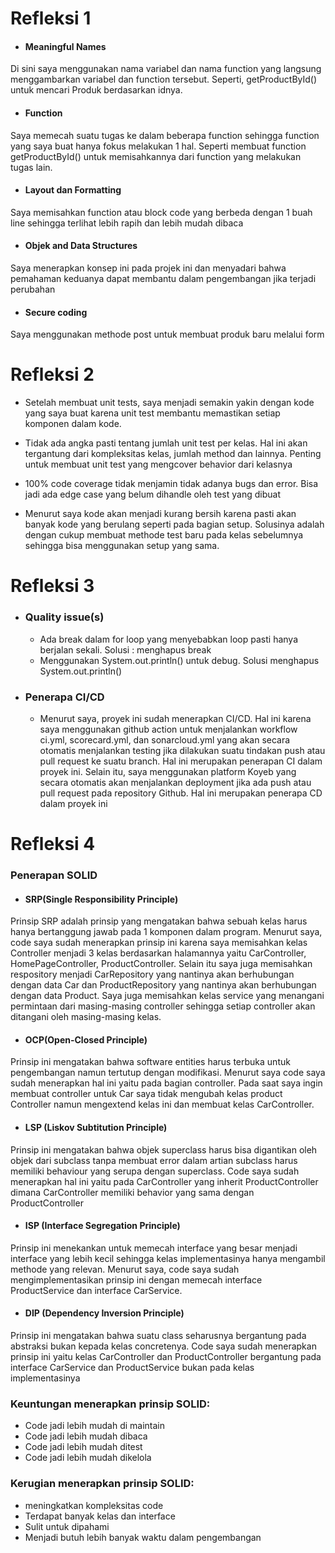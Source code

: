 # Refleksi 1
- #### Meaningful Names
Di sini saya menggunakan nama variabel dan nama function yang langsung menggambarkan variabel dan function tersebut. Seperti, getProductById() untuk mencari Produk berdasarkan idnya.

- #### Function
Saya memecah suatu tugas ke dalam beberapa function sehingga function yang saya buat hanya fokus melakukan 1 hal. Seperti membuat function getProductById() untuk memisahkannya dari function yang melakukan tugas lain.
- #### Layout dan Formatting
Saya memisahkan function atau block code yang berbeda dengan 1 buah line sehingga terlihat lebih rapih dan lebih mudah dibaca

- #### Objek and Data Structures
Saya menerapkan konsep ini pada projek ini dan menyadari bahwa pemahaman keduanya dapat membantu dalam pengembangan jika terjadi perubahan
- #### Secure coding
Saya menggunakan methode post untuk membuat produk baru melalui form


# Refleksi 2
- Setelah membuat unit tests, saya menjadi semakin yakin dengan kode yang saya buat karena unit test membantu memastikan setiap komponen dalam kode.
- Tidak ada angka pasti tentang jumlah unit test per kelas. Hal ini akan tergantung dari kompleksitas kelas, jumlah method dan lainnya. Penting untuk membuat unit test yang mengcover behavior dari kelasnya

- 100% code coverage tidak menjamin tidak adanya bugs dan error. Bisa jadi ada edge case yang belum dihandle oleh test yang dibuat

- Menurut saya kode akan menjadi kurang bersih karena pasti akan banyak kode yang berulang seperti pada bagian setup. Solusinya adalah dengan cukup membuat methode test baru pada kelas sebelumnya sehingga bisa menggunakan setup yang sama.

# Refleksi 3
- ### Quality issue(s)
  - Ada break dalam for loop yang menyebabkan loop pasti hanya berjalan sekali. Solusi : menghapus break
  - Menggunakan System.out.println() untuk debug. Solusi menghapus System.out.println()

- ### Penerapa CI/CD
    - Menurut saya, proyek ini sudah menerapkan CI/CD. Hal ini karena saya menggunakan github action untuk menjalankan workflow ci.yml, scorecard.yml, dan sonarcloud.yml yang akan secara otomatis menjalankan testing jika dilakukan suatu tindakan push atau pull request ke suatu branch. Hal ini merupakan penerapan CI dalam proyek ini. Selain itu, saya menggunakan platform Koyeb yang secara otomatis akan menjalankan deployment jika ada push atau pull request pada repository Github. Hal ini merupakan penerapa CD dalam proyek ini

# Refleksi 4
### Penerapan SOLID

- #### SRP(Single Responsibility Principle)
Prinsip SRP adalah prinsip yang mengatakan bahwa sebuah kelas harus hanya bertanggung jawab pada 1 komponen dalam program. Menurut saya, code saya sudah menerapkan prinsip ini karena saya memisahkan kelas Controller menjadi 3 kelas berdasarkan halamannya yaitu CarController, HomePageController, ProductController. Selain itu saya juga memisahkan respository menjadi CarRepository yang nantinya akan berhubungan dengan data Car dan ProductRepository yang nantinya akan berhubungan dengan data Product. Saya juga memisahkan kelas service yang menangani permintaan dari masing-masing controller sehingga setiap controller akan ditangani oleh masing-masing kelas.
- #### OCP(Open-Closed Principle)
Prinsip ini mengatakan bahwa software entities harus terbuka untuk pengembangan namun tertutup dengan modifikasi. Menurut saya code saya sudah menerapkan hal ini yaitu pada bagian controller. Pada saat saya ingin membuat controller untuk Car saya tidak mengubah kelas product Controller namun mengextend kelas ini dan membuat kelas CarController.
- #### LSP (Liskov Subtitution Principle)
Prinsip ini mengatakan bahwa objek superclass harus bisa digantikan oleh objek dari subclass tanpa membuat error dalam artian subclass harus memiliki behaviour yang serupa dengan superclass. Code saya sudah menerapkan hal ini yaitu pada CarController yang inherit ProductController dimana CarController memiliki behavior yang sama dengan ProductController
- #### ISP (Interface Segregation Principle)
Prinsip ini menekankan untuk memecah interface yang besar menjadi interface yang lebih kecil sehingga kelas implementasinya hanya mengambil methode yang relevan. Menurut saya, code saya sudah mengimplementasikan prinsip ini dengan memecah interface ProductService dan interface CarService.
- #### DIP (Dependency Inversion Principle)
Prinsip ini mengatakan bahwa suatu class seharusnya bergantung pada abstraksi bukan kepada kelas concretenya. Code saya sudah menerapkan prinsip ini yaitu kelas CarController dan ProductController bergantung pada interface CarService dan ProductService bukan pada kelas implementasinya

### Keuntungan menerapkan prinsip SOLID:
- Code jadi lebih mudah di maintain
- Code jadi lebih mudah dibaca
- Code jadi lebih mudah ditest
- Code jadi lebih mudah dikelola

### Kerugian menerapkan prinsip SOLID:
- meningkatkan kompleksitas code
- Terdapat banyak kelas dan interface
- Sulit untuk dipahami
- Menjadi butuh lebih banyak waktu dalam pengembangan